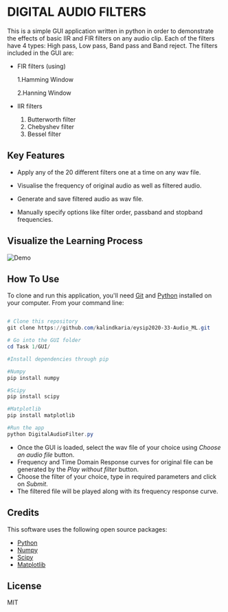 # DIGITAL AUDIO FILTERS

This is a simple GUI application written in python in order to demonstrate the effects of basic IIR and FIR filters on any audio clip. Each of the filters have 4 types: High pass, Low pass, Band pass and Band reject. The filters included in the GUI are:

- FIR filters
   (using)

  1.Hamming Window

  2.Hanning Window

- IIR filters

  	1. Butterworth filter
   	2. Chebyshev filter
   	3. Bessel filter

  

## Key Features

- Apply any of the 20 different filters one at a time on any wav file.

- Visualise the frequency of original audio as well as filtered audio.

- Generate and save filtered audio as wav file.

- Manually specify options like filter order, passband and stopband frequencies.

  

## Visualize the Learning Process



![Demo](https://github.com/kalindkaria/eysip2020-33-Audio_ML/blob/dev/Task%201/GUI/Demo.gif)



## How To Use

To clone and run this application, you'll need [Git](https://git-scm.com/) and [Python](https://www.python.org/downloads/) installed on your computer. From your command line:



```powershell

# Clone this repository 
git clone https://github.com/kalindkaria/eysip2020-33-Audio_ML.git

# Go into the GUI folder
cd Task 1/GUI/

#Install dependencies through pip

#Numpy
pip install numpy

#Scipy
pip install scipy

#Matplotlib
pip install matplotlib

#Run the app 
python DigitalAudioFilter.py

```



- Once the GUI is loaded, select the wav file of your choice using *Choose an audio file* button.
- Frequency and Time Domain Response curves for original file can be generated by the *Play without filter* button.
- Choose the filter of your choice, type in required parameters and click on *Submit*.
- The filtered file will be played along with its frequency response curve.



## Credits

This software uses the following open source packages:

- [Python](https://www.python.org/) 
- [Numpy](https://numpy.org/)
- [Scipy](https://www.scipy.org/)
- [Matplotlib](https://matplotlib.org/)



## License

MIT
